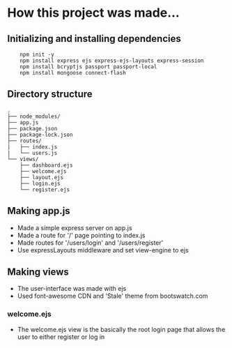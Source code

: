 # How this project was made...

## Initializing and installing dependencies

```
    npm init -y
    npm install express ejs express-ejs-layouts express-session
    npm install bcryptjs passport passport-local
    npm install mongoose connect-flash
```

## Directory structure

```
.
├── node_modules/
├── app.js
├── package.json
├── package-lock.json
├── routes/
|   ├── index.js
|   └── users.js
└── views/
    ├── dashboard.ejs
    ├── welcome.ejs
    ├── layout.ejs
    ├── login.ejs
    └── register.ejs

```

## Making app.js

- Made a simple express server on app.js
- Made a route for '/' page pointing to index.js 
- Made routes for '/users/login' and '/users/register' 
- Use expressLayouts middleware and set view-engine to ejs

## Making views

- The user-interface was made with ejs
- Used font-awesome CDN and 'Stale' theme from bootswatch.com

### welcome.ejs

- The welcome.ejs view is the basically the root login page that allows the user to either register or log in
